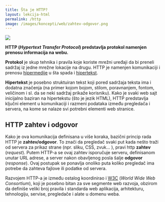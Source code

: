 ```yaml
---
title: Šta je HTTP?
layout: lekcija-html
permalink: /http
image: /images/koncepti/web/zahtev-odgovor.png
---
```


![]({{page.image}})

**HTTP (*Hypertext Transfer Protocol*) predstavlja protokol namenjen prenosu informacija na webu.**

**Protokol** je skup tehnika i pravila koje koriste mrežni uređaji da bi preneli sadržaj iz jedne mrežne lokacije na drugu. HTTP je namenjen komunikaciji i prenosu [hipermedije](https://en.wikipedia.org/wiki/Hypermedia) u šta spada i [hipertekst](https://en.wikipedia.org/wiki/Hypertext).

**Hipertekst** je posebno struktuiran tekst koji pored sadržaja teksta ima i dodatna značenja (na primer kojom bojom, stilom, poravnanjem, fontom, veličinom i sl. da se neki sadržaj prikaže korisniku). Kako je svaki web sajt inicijalno baziran na hipertekstu (što je jezik HTML), HTTP predstavlja ključni element u komunikaciji i razmeni podataka između pregledača i servera, na kome se nalaze svi potrebni elementi web stranice.

## HTTP zahtev i odgovor

Kako je ova komunikacija definisana u više koraka, bazični princip rada HTTP je **zahtev/odgovor**. To znači da pregledač svaki put kada nešto traži od servera za prikaz strane (npr. sliku, CSS, zvuk... ), pravi http **zahtev** (*request*). Putem HTTP-a se ovaj zahtev isporučuje serveru, definisanom unutar URL adrese, a server nakon obavljenog posla šalje **odgovor** (*response*). Ovaj postupak se ponavlja onoliko puta koliko pregledač ima potrebe da zahteva fajlove ili podatke od servera.

Razvojem HTTP-a je između ostalog koordinirao i [W3C](http://www.w3.org/) (*World Wide Web Consortium*), koji je posebno bitan za sve segmente web razvoja, obzirom da definiše veliki broj pravila i standarda web aplikacija, arhitekturu, tehnologiju, servise, pregledače i alate u domenu weba.
